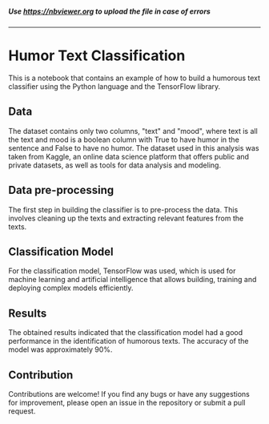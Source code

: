 ##### Use https://nbviewer.org to upload the file in case of errors
---

# Humor Text Classification
This is a notebook that contains an example of how to build a humorous text classifier using the Python language and the TensorFlow library.

## Data
The dataset contains only two columns, "text" and "mood", where text is all the text and mood is a boolean column with True to have humor in the sentence and False to have no humor.
The dataset used in this analysis was taken from Kaggle, an online data science platform that offers public and private datasets, as well as tools for data analysis and modeling.

## Data pre-processing
The first step in building the classifier is to pre-process the data. This involves cleaning up the texts and extracting relevant features from the texts.

## Classification Model
For the classification model, TensorFlow was used, which is used for machine learning and artificial intelligence that allows building, training and deploying complex models efficiently.

## Results
The obtained results indicated that the classification model had a good performance in the identification of humorous texts. The accuracy of the model was approximately 90%.

## Contribution
Contributions are welcome! If you find any bugs or have any suggestions for improvement, please open an issue in the repository or submit a pull request.
